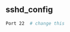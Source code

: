 ## sshd_config

```bash
Port 22  # change this
```
<!--stackedit_data:
eyJoaXN0b3J5IjpbLTEwNTA3NDgwODNdfQ==
-->